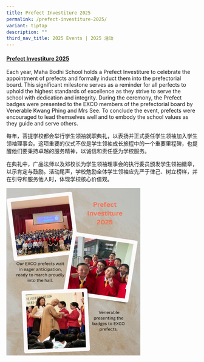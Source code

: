 ```yaml
---
title: Prefect Investiture 2025
permalink: /prefect-investiture-2025/
variant: tiptap
description: ""
third_nav_title: 2025 Events | 2025 活动
---
```

<h4><strong><u>Prefect Investiture 2025</u></strong></h4>
<p>Each year, Maha Bodhi School holds a Prefect Investiture to celebrate
the appointment of prefects and formally induct them into the prefectorial
board. This significant milestone serves as a reminder for all perfects
to uphold the highest standards of excellence as they strive to serve the
school with dedication and integrity. During the ceremony, the Prefect
badges were presented to the EXCO members of the prefectorial board by
Venerable Kwang Phing and Mrs See. To conclude the event, prefects were
encouraged to lead themselves well and to embody the school values as they
guide and serve others.</p>
<p></p>
<p>每年，菩提学校都会举行学生领袖就职典礼，以表扬并正式委任学生领袖加入学生领袖理事会。这项重要的仪式不仅是学生领袖成长旅程中的一个重要里程碑，也提醒他们要秉持卓越的服务精神，以诚信和责任感为学校服务。</p>
<p>在典礼中，广品法师以及邓校长为学生领袖理事会的执行委员颁发学生领袖徽章，以示肯定与鼓励。活动尾声，学校勉励全体学生领袖应先严于律己、树立榜样，并在引导和服务他人时，体现学校核心价值观。</p>
<p></p>
<div class="isomer-image-wrapper">
<img style="width: 70%;" height="auto" width="100%" alt="Prefect Investiture 2025" src="/images/Prefect_Investiture_2025.png">
</div>
<p></p>